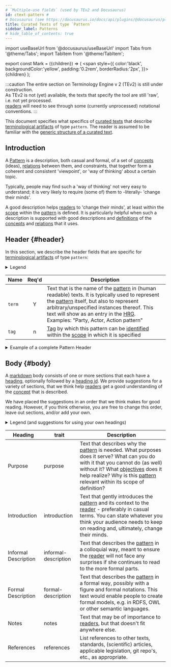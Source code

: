 ```yaml
---
# `Multiple-use fields` (used by TEv2 and Docusaurus)
id: ctext-pattern #
# Docusaurus (see https://docusaurus.io/docs/api/plugins/@docusaurus/plugin-content-docs#markdown-front-matter):
title: Curated Texts of type `Pattern`
sidebar_label: Patterns
# hide_table_of_contents: true
---
```


import useBaseUrl from '@docusaurus/useBaseUrl'
import Tabs from '@theme/Tabs';
import TabItem from '@theme/TabItem';

<!-- Use 'Mark' as an HTML tag, e.g. <Mark>text to mark</Mark?-->
export const Mark = ({children}) => (
  <span style={{ color:'black', backgroundColor:'yellow', padding:'0.2rem', borderRadius:'2px', }}>
    {children}
  </span> );

:::caution
The entire section on Terminology Engine v 2 (TEv2) is still under construction.<br/>
As TEv2 is not (yet) available, the texts that specify the tool are still 'raw', i.e. not yet processed.<br/>[readers](@) will need to see through some (currently unprocessed) notational conventions.
:::

This document specifies what specifics of [curated texts](@) that describe [terminological artifacts](@) of type `pattern`. The reader is assumed to be familiar with the [generic structure of a curated text](ctext).

## Introduction

A [Pattern](@) is a description, both casual and formal, of a set of [concepts](@) (ideas), [relations](@) between them, and constraints, that together form a coherent and consistent 'viewpoint', or 'way of thinking' about a certain topic.

Typically, people may find such a 'way of thinking' not very easy to understand; it is very likely to require (some of) them to -literally- 'change their minds'.

A good description helps [readers](@) to 'change their minds', at least within the [scope](@) within the [pattern](@) is defined. It is particularly helpful when such a description is supported with good descriptions and [definitions](@) of the [concepts](@) and [relations](@) that it uses.

## Header {#header}

 In this section, we describe the header fields that are specific for [terminological artifacts](@) of type `pattern`:

<details>
  <summary>Legend</summary>

1. **`Name`** contains the field name;
2. **`Req'd`** specifies whether (`Y`) or not (`n`) the field is required to be present as a header field.
4. **`Description`** specifies the meaning of the field, and other things you may need to know, e.g. why it is needed, a required syntax, etc.

</details>

| Name | Req'd | Description |
| ---- | :---: | ----------- |
| `term`         | Y | Text that is the name of the [pattern](@) in (human readable) texts. It is typically used to represent the [pattern](@) itself, but also to represent arbitrary/unspecified instances thereof. This text will show as an entry in the [HRG](@).<br/>Examples: "Party, Actor, Action pattern" |
| `tag`          | n | [Tag](@) by which this pattern can be [identified](@) within the [scope](@) in which it is specified |

<details>
  <summary>Example of a complete Pattern Header</summary>

<Mark>Revise the YAML code below</Mark>

~~~ yaml
---
~~~

</details>

## Body {#body}

A [markdown](https://www.markdownguide.org/basic-syntax/) body consists of one or more sections that each have a [heading](https://www.markdownguide.org/basic-syntax/#headings), optionally followed by a [heading id](https://www.markdownguide.org/extended-syntax/#heading-ids). We provide suggestions for a variety of sections, that we think help [readers](@) get a good understanding of the [concept](@) that is described.

We have placed the suggestions in an order that we think makes for good reading. However, if you think otherwise, you are free to change this order, leave out sections, and/or add your own.

<details>
  <summary>Legend (and suggestions for using your own headings)</summary>

The body is expected to consist of sections of text, for which we provide suggestions for the [section headings](https://www.markdownguide.org/basic-syntax/#headings). A section consists of a header and further text, as follows:

~~~ markdown
## <Heading> {#<trait>}

further text goes here.
~~~

The `trait` is important, as authors can use it in a [term ref](@) to refer to this particular section. Therefore, you SHOULD stick to the suggestions for the `trait` if you write such a section.

The table that contains the suggestions has the following columns:

1. **Heading** shows a name we suggest for a particular section. If you use this suggestion, you do not need to also provide the `Heading ID` (because it is automatically arranged for).
2. **trait** specifies the text to be used as a [heading id](https://www.markdownguide.org/extended-syntax/#heading-id) in the case that the author of the section decides to use a different heading as the one that is suggested.
3. **Description** describes the kinds of content you may want to put in the section, and what [readers](@) expect that they would know, or could do after having read the text.

</details>

| Heading    | trait | Description |
| ---------- | ---------- | ----------- |
| Purpose    | purpose    | Text that describes why the [pattern](@) is needed. What purposes does it serve? What can you do with it that you cannot do (as well) without it? What [objectives](@essif-lab) does it help realize? Why is this [pattern](@) relevant within its scope of definition? |
| Introduction | introduction | Text that gently introduces the [pattern](@) and its context to the [reader](@) - preferably in casual terms. You can state whatever you think your audience needs to keep on reading and, ultimately, change their minds. |
| Informal Description | informal-description | Text that describes the [pattern](@) in a colloquial way, meant to ensure the [reader](@) will not face any surprises if she continues to read to the more formal parts. |
| Formal Description | formal-description | Text that describes the [pattern](@) in a formal way, possibly with a figure and formal notations. This text would enable people to create formal models, e.g. in RDFS, OWL or other semantic languages. |
| Notes      | notes      | Text that may be of importance to [readers](@), but that doesn't fit anywhere else. |
| References | references | List references to other texts, standards, (scientific) articles, applicable legislation, git repo's, etc., as appropriate. |
